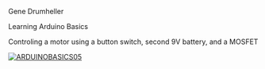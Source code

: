 Gene Drumheller

Learning Arduino Basics

Controling a motor using a button switch, second 9V battery, and a MOSFET


[![ARDUINOBASICS05](https://img.youtube.com/vi/o5LiTSQQJUI/0.jpg)](https://www.youtube.com/watch?v=o5LiTSQQJUI)

